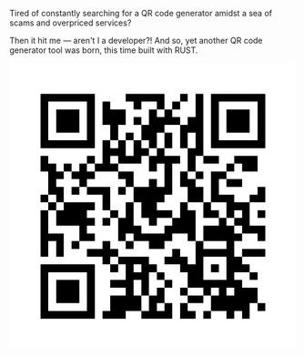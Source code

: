 Tired of constantly searching for a QR code generator amidst a sea of scams and overpriced services? 

Then it hit me — aren't I a developer?! And so, yet another QR code generator tool was born, this time built with RUST.

![qr_ios.png](qr_ios.png)